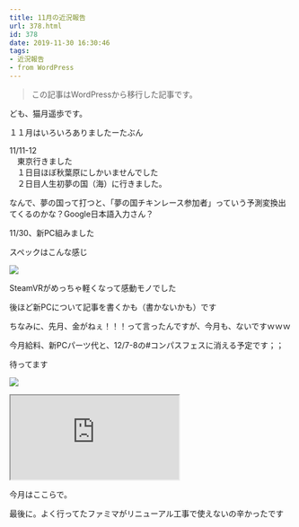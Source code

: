 ```yaml
---
title: 11月の近況報告
url: 378.html
id: 378
date: 2019-11-30 16:30:46
tags:
- 近況報告
- from WordPress
---
```

> この記事はWordPressから移行した記事です。

ども、猫月遥歩です。

１１月はいろいろありましたーたぶん

<!-- more -->

11/11-12  
　東京行きました  
　１日目ほぼ秋葉原にしかいませんでした  
　２日目人生初夢の国（海）に行きました。

なんで、夢の国って打つと、「夢の国チキンレース参加者」っていう予測変換出てくるのかな？Google日本語入力さん？

11/30、新PC組みました

スペックはこんな感じ

![](https://nekozukime.files.wordpress.com/2019/11/image-18.png?w=1024)

SteamVRがめっちゃ軽くなって感動モノでした

後ほど新PCについて記事を書くかも（書かないかも）です

ちなみに、先月、金がねぇ！！！って言ったんですが、今月も、ないですｗｗｗ

今月給料、新PCパーツ代と、12/7-8の#コンパスフェスに消える予定です；；

待ってます

![](https://nekozukime.files.wordpress.com/2019/11/image-19.png?w=449)

<iframe 
  class="blogcard"
  src="https://hatenablog-parts.com/embed?url=https://nekozuki.me/links/">
</iframe>

今月はここらで。

最後に。よく行ってたファミマがリニューアル工事で使えないの辛かったです